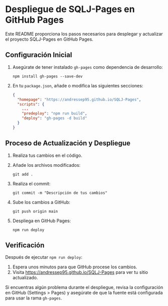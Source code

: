 # Despliegue de SQLJ-Pages en GitHub Pages

Este README proporciona los pasos necesarios para desplegar y actualizar el proyecto SQLJ-Pages en GitHub Pages.

## Configuración Inicial

1. Asegúrate de tener instalado `gh-pages` como dependencia de desarrollo:
   ```
   npm install gh-pages --save-dev
   ```

2. En tu `package.json`, añade o modifica las siguientes secciones:

   ```json
   {
     "homepage": "https://andressep95.github.io/SQLJ-Pages",
     "scripts": {
       ...
       "predeploy": "npm run build",
       "deploy": "gh-pages -d build"
     }
   }
   ```

## Proceso de Actualización y Despliegue

1. Realiza tus cambios en el código.

2. Añade los archivos modificados:
   ```
   git add .
   ```

3. Realiza el commit:
   ```
   git commit -m "Descripción de tus cambios"
   ```

4. Sube los cambios a GitHub:
   ```
   git push origin main
   ```

5. Despliega en GitHub Pages:
   ```
   npm run deploy
   ```

## Verificación

Después de ejecutar `npm run deploy`:

1. Espera unos minutos para que GitHub procese los cambios.
2. Visita https://andressep95.github.io/SQLJ-Pages para ver tu sitio actualizado.

Si encuentras algún problema durante el despliegue, revisa la configuración en GitHub (Settings > Pages) y asegúrate de que la fuente está configurada para usar la rama `gh-pages`.